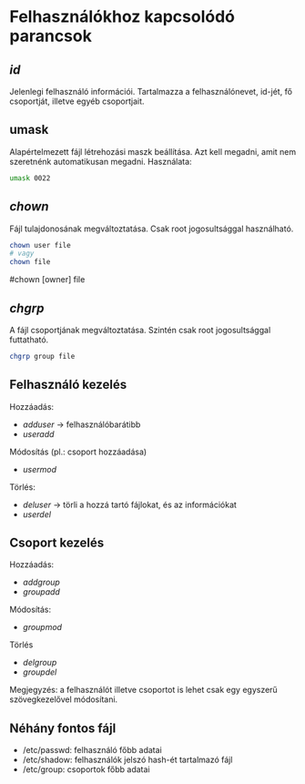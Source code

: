 # Felhasználókhoz kapcsolódó parancsok
## *id*

Jelenlegi felhasználó információi. Tartalmazza a felhasználónevet, id-jét, fő csoportját, illetve egyéb csoportjait. 

## umask

Alapértelmezett fájl létrehozási maszk beállítása. Azt kell megadni, amit nem szeretnénk automatikusan megadni.
Használata:
```bash
umask 0022
```

## *chown*

Fájl tulajdonosának megváltoztatása. Csak root jogosultsággal használható.
```bash
chown user file
# vagy
chown file
```
#chown [owner] file

## *chgrp*

A fájl csoportjának megváltoztatása. Szintén csak root jogosultsággal futtatható.
```bash
chgrp group file
```

## Felhasználó kezelés

Hozzáadás:
- *adduser* -> felhasználóbarátibb
- *useradd*

Módosítás (pl.: csoport hozzáadása)
- *usermod*

Törlés:
- *deluser* -> törli a hozzá tartó fájlokat, és az információkat
- *userdel*

## Csoport kezelés

Hozzáadás:
- *addgroup*
- *groupadd*

Módosítás:
- *groupmod*

Törlés
- *delgroup*
- *groupdel*

Megjegyzés: a felhasználót illetve csoportot is lehet csak egy egyszerű szövegkezelővel módosítani.
 
## Néhány fontos fájl
- /etc/passwd: felhasználó főbb adatai
- /etc/shadow: felhasználók jelszó hash-ét tartalmazó fájl
- /etc/group: csoportok főbb adatai
